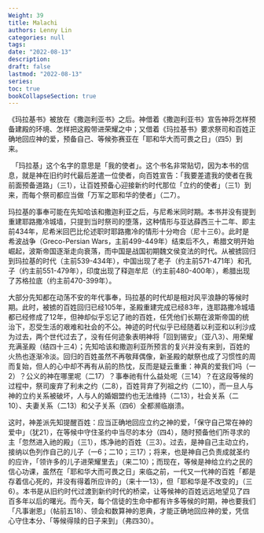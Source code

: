 ```yaml
---
Weight: 39
title: Malachi
authors: Lenny Lin
categories: null
tags: 
date: "2022-08-13"
description: 
draft: false
lastmod: "2022-08-13"
series:
toc: true
bookCollapseSection: true
---
```



  《玛拉基书》被放在《撒迦利亚书》之后。神借着《撒迦利亚书》宣告神将怎样预备建殿的环境、怎样把这殿带进荣耀之中；又借着《玛拉基书》要求祭司和百姓正确地回应神的爱，预备自己、等候弥赛亚在「耶和华大而可畏之日」（四5）到来。

　「玛拉基」这个名字的意思是「我的使者」。这个书名非常贴切，因为本书的信息，就是神在旧约时代最后差遣一位使者，向百姓宣告：「我要差遣我的使者在我前面预备道路」（三1），让百姓预备心迎接新约时代那位「立约的使者」（三1）到来，而每个祭司都应当做「万军之耶和华的使者」（二7）。

  玛拉基的事奉可能在先知哈该和撒迦利亚之后，与尼希米同时期。本书并没有提到重建耶路撒冷城墙，只提到当时祭司的堕落，这种情形与亚达薛西三十二年、即主前434年，尼希米回巴比伦述职时耶路撒冷的情形十分吻合（尼十三6）。此时是希波战争（Greco-Persian Wars，主前499-449年）结束后不久，希腊文明开始崛起，波斯帝国逐渐走向衰落，而中国是战国初期魏文侯变法的时代。从被掳回归到玛拉基的时代（主前539-434年），中国出现了老子（约主前571-471年）和孔子（约主前551-479年），印度出现了释迦牟尼（约主前480-400年），希腊出现了苏格拉底（约主前470-399年）。  

  大部分先知都在动荡不安的年代事奉，玛拉基的时代却是相对风平浪静的等候时期。此时，被掳的百姓回归已经105年，圣殿重建完成已经83年，连耶路撒冷城墙都已经修成了12年，但神却似乎忘记了祂的百姓，任凭他们长期在波斯帝国的统治下，忍受生活的艰难和社会的不公。神迹的时代似乎已经随着以利亚和以利沙成为过去，两个世代过去了，没有任何迹象表明神将「回到锡安」（亚八3）、用荣耀充满圣殿（结四十三4）；先知哈该和撒迦利亚所预言的复兴并没有来到，百姓的火热也逐渐冷淡。回归的百姓虽然不再敬拜偶像，新圣殿的献祭也成了习惯性的周而复始，但人的心中却不再有从前的热忱，反而是疑云重重：神真的爱我们吗（一2）？公义的神在哪里呢（二17）？事奉祂有什么益处呢（三14）？在这段等候的过程中，祭司废弃了利未之约（二8），百姓背弃了列祖之约（二10），而一旦人与神的立约关系被破坏，人与人的婚姻盟约也无法维持（二13），社会关系（二10）、夫妻关系（二13）和父子关系（四6）全都濒临崩溃。

  这时，神差派先知提醒百姓：应当正确地回应立约之神的爱，「保守自己常在神的爱中」（犹21），在等候中守住圣约中当尽的本分（四4），随时预备他们所寻求的主「忽然进入祂的殿」（三1），炼净祂的百姓（三3）。过去，是神自己主动立约，接纳以色列作自己的儿子（一6；二10；三17）；将来，也是神自己负责成就圣约的应许，「领许多的儿子进荣耀里去」（来二10）；而现在，等候是神给立约之民的信心功课，虽然在「耶和华大而可畏之日」来临之前，一代又一代神的百姓「都是存着信心死的，并没有得着所应许的」（来十一13），但「耶和华是不改变的」（三6）。本书是从旧约时代过渡到新约时代的桥梁，让等候神的百姓远远地望见了四百多年以后的曙光。而今天，每个信徒的生命中都有许多等候的时期，神也要我们「凡事谢恩」（帖前五18）、领会和数算神的恩典，才能正确地回应神的爱，凭信心守住本分、「等候得赎的日子来到」（弗四30）。
